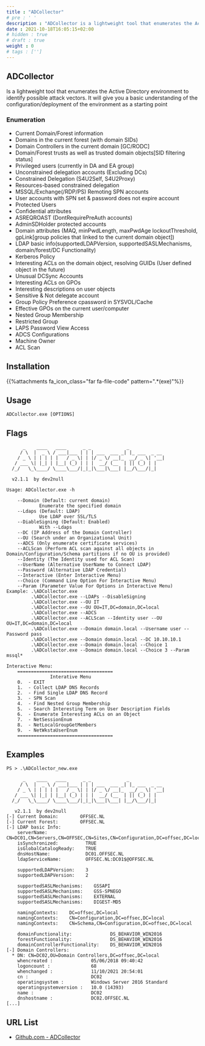 ```yaml
---
title : "ADCollector"
# pre : ' '
description : "ADCollector is a lightweight tool that enumerates the Active Directory environment to identify possible attack vectors. It will give you a basic understanding of the configuration/deployment of the environment as a starting point."
date : 2021-10-18T16:05:15+02:00
# hidden : true
# draft : true
weight : 0
# tags : ['']
---
```


## ADCollector

Is a lightweight tool that enumerates the Active Directory environment to identify possible attack vectors. It will give you a basic understanding of the configuration/deployment of the environment as a starting point

### Enumeration

- Current Domain/Forest information
- Domains in the current forest (with domain SIDs)
- Domain Controllers in the current domain \[GC/RODC]
- Domain/Forest trusts as well as trusted domain objects[SID filtering status]
- Privileged users (currently in DA and EA group)
- Unconstrained delegation accounts (Excluding DCs)
- Constrained Delegation (S4U2Self, S4U2Proxy)
- Resources-based constrained delegation
- MSSQL/Exchange(/RDP/PS) Remoting SPN accounts
- User accounts with SPN set & password does not expire account
- Protected Users
- Confidential attributes
- ASREQROAST (DontRequirePreAuth accounts)
- AdminSDHolder protected accounts
- Domain attributes (MAQ, minPwdLength, maxPwdAge lockoutThreshold, gpLink[group policies that linked to the current domain object])
- LDAP basic info(supportedLDAPVersion, supportedSASLMechanisms, domain/forest/DC Functionality)
- Kerberos Policy
- Interesting ACLs on the domain object, resolving GUIDs (User defined object in the future)
- Unusual DCSync Accounts
- Interesting ACLs on GPOs
- Interesting descriptions on user objects
- Sensitive & Not delegate account
- Group Policy Preference cpassword in SYSVOL/Cache
- Effective GPOs on the current user/computer
- Nested Group Membership
- Restricted Group
- LAPS Password View Access
- ADCS Configurations
- Machine Owner
- ACL Scan

## Installation

{{%attachments fa_icon_class="far fa-file-code" pattern=".*(exe)"%}}

## Usage

```plain
ADCollector.exe [OPTIONS]
```

## Flags

```plain
      _    ____   ____      _ _             _
     / \  |  _ \ / ___|___ | | | ___  ___ _| |_ ___  _ __
    / _ \ | | | | |   / _ \| | |/ _ \/ __|_  __/ _ \| '__|
   / ___ \| |_| | |__| (_) | | |  __/ (__  | || (_) | |
  /_/   \_\____/ \____\___/|_|_|\___|\___| |__/\___/|_|

  v2.1.1  by dev2null

Usage: ADCollector.exe -h

    --Domain (Default: current domain)
            Enumerate the specified domain
    --Ldaps (Default: LDAP)
            Use LDAP over SSL/TLS
    --DiableSigning (Default: Enabled)
            With --Ldaps
    --DC (IP Address of the Domain Controller)
    --OU (Search under an Organizational Unit)
    --ADCS (Only enumerate certificate services)
    --ACLScan (Perform ACL scan against all objects in Domain/Configuration/Schema partitions if no OU is provided)
    --Identity (The Identity used for ACL Scan)
    --UserName (Alternative UserName to Connect LDAP)
    --Password (Alternative LDAP Credential)
    --Interactive (Enter Interactive Menu)
    --Choice (Command Line Option For Interactive Menu)
    --Param (Parameter Value For Options in Interactive Menu)
Example: .\ADCollector.exe
         .\ADCollector.exe --LDAPs --DisableSigning
         .\ADCollector.exe --OU IT
         .\ADCollector.exe --OU OU=IT,DC=domain,DC=local
         .\ADCollector.exe --ADCS
         .\ADCollector.exe --ACLScan --Identity user --OU OU=IT,DC=domain,DC=local
         .\ADCollector.exe --Domain domain.local --Username user --Password pass
         .\ADCollector.exe --Domain domain.local --DC 10.10.10.1
         .\ADCollector.exe --Domain domain.local --Choice 1
         .\ADCollector.exe --Domain domain.local --Choice 3 --Param mssql*

Interactive Menu:
    ===================================
                Interative Menu
    0.  - EXIT
    1.  - Collect LDAP DNS Records
    2.  - Find Single LDAP DNS Record
    3.  - SPN Scan
    4.  - Find Nested Group Membership
    5.  - Search Interesting Term on User Description Fields
    6.  - Enumerate Interesting ACLs on an Object
    7.  - NetSessionEnum
    8.  - NetLocalGroupGetMembers
    9.  - NetWkstaUserEnum
    ===================================
```

## Examples

```plain
PS > .\ADCollector_new.exe

      _    ____   ____      _ _             _
     / \  |  _ \ / ___|___ | | | ___  ___ _| |_ ___  _ __
    / _ \ | | | | |   / _ \| | |/ _ \/ __|_  __/ _ \| '__|
   / ___ \| |_| | |__| (_) | | |  __/ (__  | || (_) | |
  /_/   \_\____/ \____\___/|_|_|\___|\___| |__/\___/|_|

   v2.1.1  by dev2null
[-] Current Domain:        OFFSEC.NL
[-] Current Forest:        OFFSEC.NL
[-] LDAP basic Info:
    serverName:              CN=DC01,CN=Servers,CN=OFFSEC,CN=Sites,CN=Configuration,DC=offsec,DC=local
    isSynchronized:          TRUE
    isGlobalCatalogReady:    TRUE
    dnsHostName:             DC01.OFFSEC.NL
    ldapServiceName:         OFFSEC.NL:DC01$@OFFSEC.NL

    supportedLDAPVersion:    3
    supportedLDAPVersion:    2

    supportedSASLMechanisms:    GSSAPI
    supportedSASLMechanisms:    GSS-SPNEGO
    supportedSASLMechanisms:    EXTERNAL
    supportedSASLMechanisms:    DIGEST-MD5

    namingContexts:    DC=offsec,DC=local
    namingContexts:    CN=Configuration,DC=offsec,DC=local
    namingContexts:    CN=Schema,CN=Configuration,DC=offsec,DC=local

    domainFunctionality:              DS_BEHAVIOR_WIN2016
    forestFunctionality:              DS_BEHAVIOR_WIN2016
    domainControllerFunctionality:    DS_BEHAVIOR_WIN2016
[-] Domain Controllers:
  * DN: CN=DC02,OU=Domain Controllers,DC=offsec,DC=local
    whencreated :              05/06/2018 09:40:42
    logoncount :               68
    whenchanged :              11/10/2021 20:54:01
    cn :                       DC02
    operatingsystem :          Windows Server 2016 Standard
    operatingsystemversion :   10.0 (14393)
    name :                     DC02
    dnshostname :              DC02.OFFSEC.NL
[...]
```

## URL List

- [Github.com - ADCollector](https://github.com/dev-2null/ADCollector)
